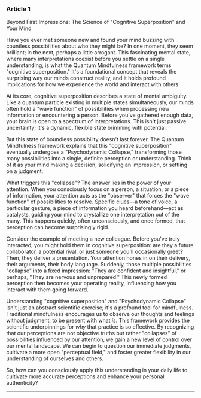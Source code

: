 ### Article 1
Beyond First Impressions: The Science of "Cognitive Superposition" and Your Mind

Have you ever met someone new and found your mind buzzing with countless possibilities about who they might be? In one moment, they seem brilliant; in the next, perhaps a little arrogant. This fascinating mental state, where many interpretations coexist before you settle on a single understanding, is what the Quantum Mindfulness framework terms "cognitive superposition." It's a foundational concept that reveals the surprising way our minds construct reality, and it holds profound implications for how we experience the world and interact with others.

At its core, cognitive superposition describes a state of mental ambiguity. Like a quantum particle existing in multiple states simultaneously, our minds often hold a "wave function" of possibilities when processing new information or encountering a person. Before you’ve gathered enough data, your brain is open to a spectrum of interpretations. This isn't just passive uncertainty; it's a dynamic, flexible state brimming with potential.

But this state of boundless possibility doesn't last forever. The Quantum Mindfulness framework explains that this "cognitive superposition" eventually undergoes a "Psychodynamic Collapse," transforming those many possibilities into a single, definite perception or understanding. Think of it as your mind making a decision, solidifying an impression, or settling on a judgment.

What triggers this "collapse"? The answer lies in the power of your attention. When you consciously focus on a person, a situation, or a piece of information, your attention acts as the "observer" that forces the "wave function" of possibilities to resolve. Specific clues—a tone of voice, a particular gesture, a piece of information you heard beforehand—act as catalysts, guiding your mind to crystallize one interpretation out of the many. This happens quickly, often unconsciously, and once formed, that perception can become surprisingly rigid.

Consider the example of meeting a new colleague. Before you've truly interacted, you might hold them in cognitive superposition: are they a future collaborator, a potential rival, or just someone you'll occasionally greet? Then, they deliver a presentation. Your attention hones in on their delivery, their arguments, their body language. Suddenly, those multiple possibilities "collapse" into a fixed impression: "They are confident and insightful," or perhaps, "They are nervous and unprepared." This newly formed perception then becomes your operating reality, influencing how you interact with them going forward.

Understanding "cognitive superposition" and "Psychodynamic Collapse" isn't just an abstract scientific exercise; it's a profound tool for mindfulness. Traditional mindfulness encourages us to observe our thoughts and feelings without judgment, to be present with what *is*. This framework provides the scientific underpinnings for *why* that practice is so effective. By recognizing that our perceptions are not objective truths but rather "collapses" of possibilities influenced by our attention, we gain a new level of control over our mental landscape. We can begin to question our immediate judgments, cultivate a more open "perceptual field," and foster greater flexibility in our understanding of ourselves and others.

So, how can you consciously apply this understanding in your daily life to cultivate more accurate perceptions and enhance your personal authenticity?

---